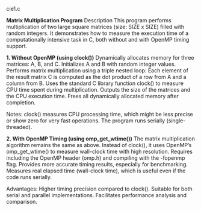 cie1.c

**Matrix Multiplication Program**
Description
This program performs multiplication of two large square matrices (size: SIZE x SIZE) filled with random integers. It demonstrates how to measure the execution time of a computationally intensive task in C, both without and with OpenMP timing support.

**1. Without OpenMP (using clock())**
Dynamically allocates memory for three matrices: A, B, and C.
Initializes A and B with random integer values.
Performs matrix multiplication using a triple nested loop:
Each element of the result matrix C is computed as the dot product of a row from A and a column from B.
Uses the standard C library function clock() to measure CPU time spent during multiplication.
Outputs the size of the matrices and the CPU execution time.
Frees all dynamically allocated memory after completion.

Notes:
clock() measures CPU processing time, which might be less precise or show zero for very fast operations.
The program runs serially (single-threaded).

**2. With OpenMP Timing (using omp_get_wtime())**
The matrix multiplication algorithm remains the same as above.
Instead of clock(), it uses OpenMP’s omp_get_wtime() to measure wall-clock time with high resolution.
Requires including the OpenMP header (omp.h) and compiling with the -fopenmp flag.
Provides more accurate timing results, especially for benchmarking.
Measures real elapsed time (wall-clock time), which is useful even if the code runs serially.

Advantages:
Higher timing precision compared to clock().
Suitable for both serial and parallel implementations.
Facilitates performance analysis and comparison.
